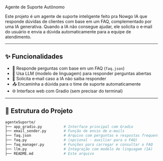 
 Agente de Suporte Autônomo 

Este projeto é um agente de suporte inteligente feito pra Nowgo IA que responde dúvidas de clientes com base em um FAQ, complementado por uma IA generativa. Quando a IA não consegue ajudar, ele solicita o e‑mail do usuário e envia a dúvida automaticamente para a equipe de atendimento.

---

## ✨ Funcionalidades

- 🔎 Responde perguntas com base em um FAQ (`faq.json`)
- 💬 Usa LLM (modelo de linguagem) para responder perguntas abertas
- 📧 Solicita e‑mail caso a IA não saiba responder
- 📤 Encaminha a dúvida para o time de suporte automaticamente
- 🌐 Interface web com Gradio (sem precisar do terminal)

---

## 📁 Estrutura do Projeto

```bash
agenteSuporte/
├── app_gradio.py          # Interface principal com Gradio
├── email_sender.py        # Função de envio de e‑mails
├── faq.json               # Arquivo com perguntas e respostas frequentes
├── faq.py                 # (opcional - auxiliar para o FAQ)
├── faq_manager.py         # Funções para carregar e consultar o FAQ
├── llm.py                 # Integração com modelo de linguagem (IA)
├── README.md              # Este arquivo
